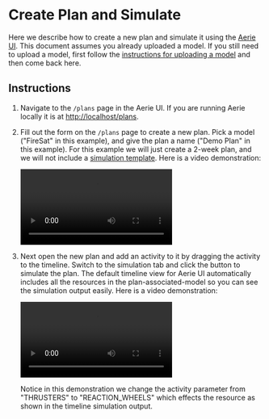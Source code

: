# Create Plan and Simulate

Here we describe how to create a new plan and simulate it using the [Aerie UI](https://github.com/NASA-AMMOS/aerie-ui). This document assumes you already uploaded a model. If you still need to upload a model, first follow the [instructions for uploading a model](../upload-mission-model) and then come back here.

## Instructions

1. Navigate to the `/plans` page in the Aerie UI. If you are running Aerie locally it is at [http://localhost/plans](http://localhost/plans).

1. Fill out the form on the `/plans` page to create a new plan. Pick a model ("FireSat" in this example), and give the plan a name ("Demo Plan" in this example). For this example we will just create a 2-week plan, and we will not include a [simulation template](../../mission-modeling/configuration). Here is a video demonstration:

   <video controls>
     <source src="/aerie-docs/videos/create-plan.webm" type="video/webm" />
   </video>

1. Next open the new plan and add an activity to it by dragging the activity to the timeline. Switch to the simulation tab and click the button to simulate the plan. The default timeline view for Aerie UI automatically includes all the resources in the plan-associated-model so you can see the simulation output easily. Here is a video demonstration:

   <video controls>
     <source src="/aerie-docs/videos/first-simulation.webm" type="video/webm" />
   </video>

   Notice in this demonstration we change the activity parameter from "THRUSTERS" to "REACTION_WHEELS" which effects the resource as shown in the timeline simulation output.
